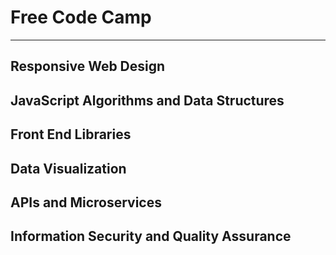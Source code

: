# Free Code Camp
----------------------------------------------
## Responsive Web Design                    
## JavaScript Algorithms and Data Structures 
## Front End Libraries                      
## Data Visualization
## APIs and Microservices
## Information Security and Quality Assurance
